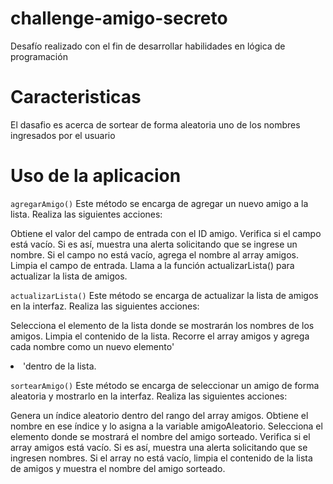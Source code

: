 # challenge-amigo-secreto
Desafío realizado con el fin de desarrollar habilidades en lógica de programación
# Caracteristicas
El dasafio es acerca de sortear de forma aleatoria uno de los nombres ingresados por el usuario 
# Uso de la aplicacion 

````agregarAmigo()````
Este método se encarga de agregar un nuevo amigo a la lista. Realiza las siguientes acciones:

Obtiene el valor del campo de entrada con el ID amigo.
Verifica si el campo está vacío. Si es así, muestra una alerta solicitando que se ingrese un nombre.
Si el campo no está vacío, agrega el nombre al array amigos.
Limpia el campo de entrada.
Llama a la función actualizarLista() para actualizar la lista de amigos.

````actualizarLista()````
Este método se encarga de actualizar la lista de amigos en la interfaz. Realiza las siguientes acciones:

Selecciona el elemento de la lista donde se mostrarán los nombres de los amigos.
Limpia el contenido de la lista.
Recorre el array amigos y agrega cada nombre como un nuevo elemento'<li>'dentro de la lista.

````sortearAmigo()````
Este método se encarga de seleccionar un amigo de forma aleatoria y mostrarlo en la interfaz. Realiza las siguientes acciones:

Genera un índice aleatorio dentro del rango del array amigos.
Obtiene el nombre en ese índice y lo asigna a la variable amigoAleatorio.
Selecciona el elemento donde se mostrará el nombre del amigo sorteado.
Verifica si el array amigos está vacío. Si es así, muestra una alerta solicitando que se ingresen nombres.
Si el array no está vacío, limpia el contenido de la lista de amigos y muestra el nombre del amigo sorteado.

